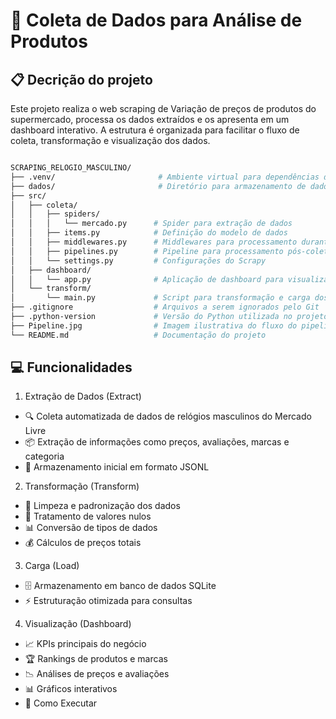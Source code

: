 # 🚀 Coleta de Dados para Análise de Produtos

## 📋 Decrição do projeto

Este projeto realiza o web scraping de Variação de preços de produtos do supermercado, processa os dados extraídos e 
os apresenta em um dashboard interativo. A estrutura é organizada para facilitar o fluxo de 
coleta, transformação e visualização dos dados.

```bash

SCRAPING_RELOGIO_MASCULINO/
├── .venv/                       # Ambiente virtual para dependências do Python
├── dados/                       # Diretório para armazenamento de dados coletados
├── src/
│   ├── coleta/
│   │   ├── spiders/
│   │   │   └── mercado.py      # Spider para extração de dados 
│   │   ├── items.py            # Definição do modelo de dados
│   │   ├── middlewares.py      # Middlewares para processamento durante o scraping
│   │   ├── pipelines.py        # Pipeline para processamento pós-coleta
│   │   └── settings.py         # Configurações do Scrapy
│   ├── dashboard/
│   │   └── app.py              # Aplicação de dashboard para visualização dos dados
│   └── transform/
│       └── main.py             # Script para transformação e carga dos dados coletados
├── .gitignore                  # Arquivos a serem ignorados pelo Git
├── .python-version             # Versão do Python utilizada no projeto
├── Pipeline.jpg                # Imagem ilustrativa do fluxo do pipeline
└── README.md                   # Documentação do projeto
```

## 💻 Funcionalidades
1. Extração de Dados (Extract)
- 🔍 Coleta automatizada de dados de relógios masculinos do Mercado Livre
- 📦 Extração de informações como preços, avaliações, marcas e categoria
- 💾 Armazenamento inicial em formato JSONL
2. Transformação (Transform)
- 🧹 Limpeza e padronização dos dados
- 🔄 Tratamento de valores nulos
- 📊 Conversão de tipos de dados
- 💰 Cálculos de preços totais
3. Carga (Load)
- 🗄️ Armazenamento em banco de dados SQLite
- ⚡ Estruturação otimizada para consultas
4. Visualização (Dashboard)
- 📈 KPIs principais do negócio
- 🏆 Rankings de produtos e marcas
- 📉 Análises de preços e avaliações
- 📊 Gráficos interativos
- 🔧 Como Executar
